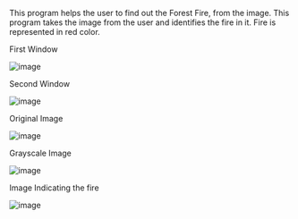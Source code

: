 This program helps the user to find out the Forest Fire, from the image. This program takes the image from the user and identifies the fire in it. Fire is represented in red color.

First Window 

![image](https://user-images.githubusercontent.com/63737394/138557479-088795b3-30d8-433b-a9a6-eaf07ef153fa.png)

Second Window

![image](https://user-images.githubusercontent.com/63737394/138557490-812be34a-e78d-4a3c-8b2a-2c60912db692.png)

Original Image

![image](https://user-images.githubusercontent.com/63737394/138552786-e31870d3-2671-4c93-aa0f-7af94c131a0d.png) 


Grayscale Image

![image](https://user-images.githubusercontent.com/63737394/138552803-87935d28-fa97-4029-883a-e3383fbc9de6.png)


Image Indicating the fire

![image](https://user-images.githubusercontent.com/63737394/138552817-ab066130-d205-45c0-9499-f87a2f29fc86.png)

